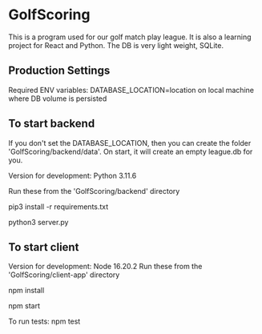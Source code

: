 # GolfScoring

This is a program used for our golf match play league. It is also a learning project for React and Python.  The DB is very light weight, SQLite.

## Production Settings
Required ENV variables:
DATABASE_LOCATION=location on local machine where DB volume is persisted


## To start backend
If you don't set the DATABASE_LOCATION, then you can create the folder 'GolfScoring/backend/data'.  On start, it will create an empty league.db for you.

Version for development: Python 3.11.6

Run these from the 'GolfScoring/backend' directory

pip3 install -r requirements.txt

python3 server.py


## To start client
Version for development: Node 16.20.2
Run these from the 'GolfScoring/client-app' directory

npm install

npm start

To run tests: npm test

